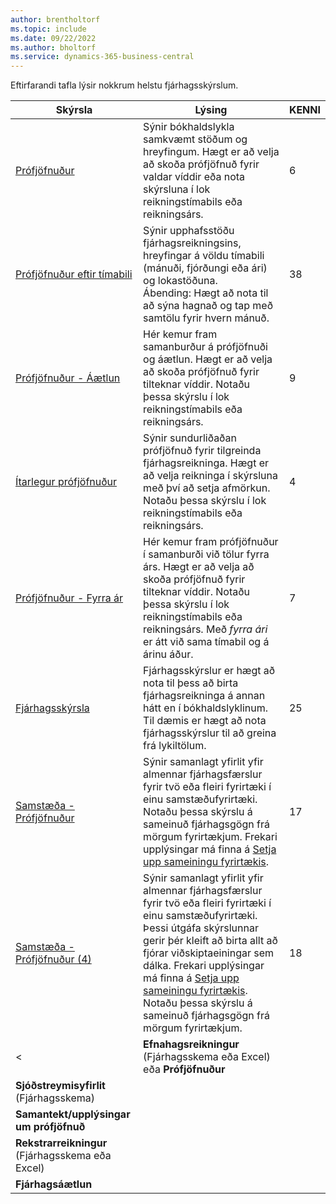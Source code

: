 ```yaml
---
author: brentholtorf
ms.topic: include
ms.date: 09/22/2022
ms.author: bholtorf
ms.service: dynamics-365-business-central
---
```


Eftirfarandi tafla lýsir nokkrum helstu fjárhagsskýrslum.

| Skýrsla | Lýsing | KENNI | 
|--|--|--|
| [Prófjöfnuður](https://businesscentral.dynamics.com?report=6) | Sýnir bókhaldslykla samkvæmt stöðum og hreyfingum. Hægt er að velja að skoða prófjöfnuð fyrir valdar víddir eða nota skýrsluna í lok reikningstímabils eða reikningsárs. | 6 |
| [Prófjöfnuður eftir tímabili](https://businesscentral.dynamics.com?report=38) | Sýnir upphafsstöðu fjárhagsreikningsins, hreyfingar á völdu tímabili (mánuði, fjórðungi eða ári) og lokastöðuna. <br>Ábending: Hægt að nota til að sýna hagnað og tap með samtölu fyrir hvern mánuð.| 38 |
| [Prófjöfnuður - Áætlun](https://businesscentral.dynamics.com?report=9) | Hér kemur fram samanburður á prófjöfnuði og áætlun. Hægt er að velja að skoða prófjöfnuð fyrir tilteknar víddir. Notaðu þessa skýrslu í lok reikningstímabils eða reikningsárs. | 9 |
| [Ítarlegur prófjöfnuður](https://businesscentral.dynamics.com?report=4) | Sýnir sundurliðaðan prófjöfnuð fyrir tilgreinda fjárhagsreikninga. Hægt er að velja reikninga í skýrsluna með því að setja afmörkun. Notaðu þessa skýrslu í lok reikningstímabils eða reikningsárs. | 4 |
| [Prófjöfnuður - Fyrra ár](https://businesscentral.dynamics.com?report=7) | Hér kemur fram prófjöfnuður í samanburði við tölur fyrra árs. Hægt er að velja að skoða prófjöfnuð fyrir tilteknar víddir. Notaðu þessa skýrslu í lok reikningstímabils eða reikningsárs. Með *fyrra ári* er átt við sama tímabil og á árinu áður. | 7 | 
| [Fjárhagsskýrsla](https://businesscentral.dynamics.com?report=25) | Fjárhagsskýrslur er hægt að nota til þess að birta fjárhagsreikninga á annan hátt en í bókhaldslyklinum. Til dæmis er hægt að nota fjárhagsskýrslur til að greina frá lykiltölum. | 25 |
|[Samstæða - Prófjöfnuður](https://businesscentral.dynamics.com?report=10007)|Sýnir samanlagt yfirlit yfir almennar fjárhagsfærslur fyrir tvö eða fleiri fyrirtæki í einu samstæðufyrirtæki. Notaðu þessa skýrslu á sameinuð fjárhagsgögn frá mörgum fyrirtækjum. Frekari upplýsingar má finna á [Setja upp sameiningu fyrirtækis](../finance-consolidated-company-reporting-setup.md).|17|
|[Samstæða - Prófjöfnuður (4)](https://businesscentral.dynamics.com?report=10008)|Sýnir samanlagt yfirlit yfir almennar fjárhagsfærslur fyrir tvö eða fleiri fyrirtæki í einu samstæðufyrirtæki. Þessi útgáfa skýrslunnar gerir þér kleift að birta allt að fjórar viðskiptaeiningar sem dálka. Frekari upplýsingar má finna á [Setja upp sameiningu fyrirtækis](../finance-consolidated-company-reporting-setup.md). Notaðu þessa skýrslu á sameinuð fjárhagsgögn frá mörgum fyrirtækjum.|18|
< | **Efnahagsreikningur** (Fjárhagsskema eða Excel) eða **Prófjöfnuður** |  |  |
| **Sjóðstreymisyfirlit** (Fjárhagsskema) |  |  |
| **Samantekt/upplýsingar um prófjöfnuð** |  |  |
| **Rekstrarreikningur** (Fjárhagsskema eða Excel) |  |  |
| **Fjárhagsáætlun** |  |  | -->
